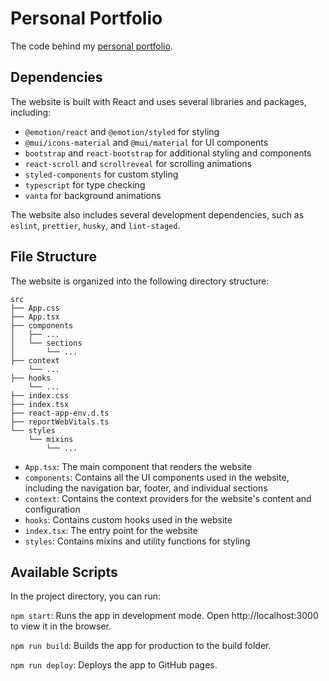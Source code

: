 # Personal Portfolio

The code behind my [personal portfolio](https://www.callumcurtis.com).

## Dependencies

The website is built with React and uses several libraries and packages, including:

- `@emotion/react` and `@emotion/styled` for styling
- `@mui/icons-material` and `@mui/material` for UI components
- `bootstrap` and `react-bootstrap` for additional styling and components
- `react-scroll` and `scrollreveal` for scrolling animations
- `styled-components` for custom styling
- `typescript` for type checking
- `vanta` for background animations

The website also includes several development dependencies, such as `eslint`, `prettier`, `husky`, and `lint-staged`.

## File Structure

The website is organized into the following directory structure:

```
src
├── App.css
├── App.tsx
├── components
│   ├── ...
│   └── sections
│       └── ...
├── context
    └── ...
├── hooks
    └── ...
├── index.css
├── index.tsx
├── react-app-env.d.ts
├── reportWebVitals.ts
└── styles
    └── mixins
        └── ...
```

- `App.tsx`: The main component that renders the website
- `components`: Contains all the UI components used in the website, including the navigation bar, footer, and individual sections
- `context`: Contains the context providers for the website's content and configuration
- `hooks`: Contains custom hooks used in the website
- `index.tsx`: The entry point for the website
- `styles`: Contains mixins and utility functions for styling

## Available Scripts

In the project directory, you can run:

`npm start`: Runs the app in development mode. Open http://localhost:3000 to view it in the browser.

`npm run build`: Builds the app for production to the build folder.

`npm run deploy`: Deploys the app to GitHub pages.

